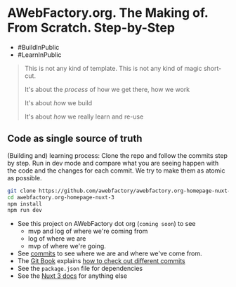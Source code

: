 # AWebFactory.org. The Making of. From Scratch. Step-by-Step

- #BuildInPublic
- #LearnInPublic

> This is not any kind of template. This is not any kind of magic short-cut.
>
> It's about the _process_ of how we get there, how we work
>
> It's about _how_ we build
>
> It's about _how_ we really learn and re-use
>

## Code as single source of truth

(Building and) learning process: Clone the repo and follow the commits step by step. Run in dev mode and compare what you are seeing happen with the code and the changes for each commit. We try to make them as atomic as possible.

```bash
git clone https://github.com/awebfactory/awebfactory.org-homepage-nuxt-3.git
cd awebfactory.org-homepage-nuxt-3
npm install
npm run dev
```

- See this project on AWebFactory dot org (`coming soon`) to see
  - mvp and log of where we're coming from
  - log of where we are
  - mvp of where we're going.
- See [commits](https://github.com/awebfactory/awebfactory.org-homepage-nuxt-3/commits/main) to see where we are and where we've come from.
- The [Git Book](https://git-scm.com/book/en/v2) explains [how to check out different commits](https://git-scm.com/book/en/v2/Git-Branching-Branches-in-a-Nutshell)
- See the `package.json` file for dependencies
- See the [Nuxt 3 docs](https://v3.nuxtjs.org/) for anything else
